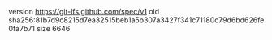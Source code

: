 version https://git-lfs.github.com/spec/v1
oid sha256:81b7d9c8215d7ea32515beb1a5b307a3427f341c71180c79d6bd626fe0fa7b71
size 6646
